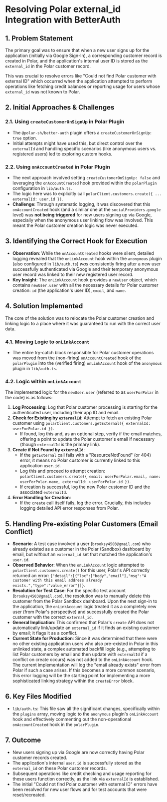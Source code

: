 # Resolving Polar external_id Integration with BetterAuth

## 1. Problem Statement

The primary goal was to ensure that when a new user signs up for the application (initially via Google Sign-In), a corresponding customer record is created in Polar, and the application's internal user ID is stored as the `external_id` in the Polar customer record.

This was crucial to resolve errors like "Could not find Polar customer with external ID" which occurred when the application attempted to perform operations like fetching credit balances or reporting usage for users whose `external_id` was not known to Polar.

## 2. Initial Approaches & Challenges

### 2.1. Using `createCustomerOnSignUp` in Polar Plugin
- The `@polar-sh/better-auth` plugin offers a `createCustomerOnSignUp: true` option.
- Initial attempts might have used this, but direct control over the `externalId` and handling specific scenarios (like anonymous users vs. registered users) led to exploring custom hooks.

### 2.2. Using `onAccountCreated` in Polar Plugin
- The next approach involved setting `createCustomerOnSignUp: false` and leveraging the `onAccountCreated` hook provided within the `polarPlugin` configuration in `lib/auth.ts`.
- The logic here was to explicitly call `polarClient.customers.create({ ... externalId: user.id })`.
- **Challenge**: Through systematic logging, it was discovered that this `onAccountCreated` hook (and a similar one at the `socialProviders.google` level) was **not being triggered** for new users signing up via Google, especially when the anonymous user linking flow was involved. This meant the Polar customer creation logic was never executed.

## 3. Identifying the Correct Hook for Execution

- **Observation**: While the `onAccountCreated` hooks were silent, detailed logging revealed that the `onLinkAccount` hook within the `anonymous` plugin (also configured in `lib/auth.ts`) *was* consistently firing after a new user successfully authenticated via Google and their temporary anonymous user record was linked to their new registered user record.
- **Key Insight**: The `onLinkAccount` hook provides a `newUser` object, which contains `newUser.user` with all the necessary details for Polar customer creation: `id` (the application's user ID), `email`, and `name`.

## 4. Solution Implemented

The core of the solution was to relocate the Polar customer creation and linking logic to a place where it was guaranteed to run with the correct user data.

### 4.1. Moving Logic to `onLinkAccount`
- The entire try-catch block responsible for Polar customer operations was moved from the (non-firing) `onAccountCreated` hook of the `polarPlugin` into the (verified firing) `onLinkAccount` hook of the `anonymous` plugin in `lib/auth.ts`.

### 4.2. Logic within `onLinkAccount`
The implemented logic for the `newUser.user` (referred to as `userForPolar` in the code) is as follows:
1.  **Log Processing**: Log that Polar customer processing is starting for the authenticated user, including their app ID and email.
2.  **Check for Existing by `externalId`**: Attempt to fetch an existing Polar customer using `polarClient.customers.getExternal({ externalId: userForPolar.id })`.
    *   If found, log this and, as an optional step, verify if the email matches, offering a point to update the Polar customer's email if necessary (though `externalId` is the primary link).
3.  **Create if Not Found by `externalId`**:
    *   If the `getExternal` call fails with a "ResourceNotFound" (or 404) error, it means no Polar customer is currently linked to this application `user.id`.
    *   Log this and proceed to attempt creation: `polarClient.customers.create({ email: userForPolar.email, name: userForPolar.name, externalId: userForPolar.id })`.
    *   If creation is successful, log the new Polar customer ID and the associated `externalId`.
4.  **Error Handling for Creation**:
    *   If the `create` call itself fails, log the error. Crucially, this includes logging detailed API error responses from Polar.

## 5. Handling Pre-existing Polar Customers (Email Conflict)

- **Scenario**: A test case involved a user (`brooksy4503@gmail.com`) who already existed as a customer in the Polar (Sandbox) dashboard by email, but *without* an `external_id` set that matched the application's `user.id`.
- **Observed Behavior**: When the `onLinkAccount` logic attempted to `polarClient.customers.create()` for this user, Polar's API correctly returned an error: `{"detail":[{"loc":["body","email"],"msg":"A customer with this email address already exists.","type":"value_error"}]}`.
- **Resolution for Test Case**: For the specific test account (`brooksy4503@gmail.com`), the resolution was to manually delete this customer from the Polar Sandbox dashboard. Upon the next sign-in to the application, the `onLinkAccount` logic treated it as a completely new user (from Polar's perspective) and successfully created the Polar customer with the correct `external_id`.
- **General Implication**: This confirmed that Polar's `create` API does not automatically link/update an `external_id` if it finds an existing customer by email; it flags it as a conflict.
- **Current State for Production**: Since it was determined that there were no other existing application users who also pre-existed in Polar in this unlinked state, a complex automated backfill logic (e.g., attempting to list Polar customers by email and then update with `externalId` if a conflict on create occurs) was not added to the `onLinkAccount` hook. The current implementation will log the "email already exists" error from Polar if such a case arises. If this becomes a more common scenario, this error logging will be the starting point for implementing a more sophisticated linking strategy within the `createError` block.

## 6. Key Files Modified
- `lib/auth.ts`: This file saw all the significant changes, specifically within the `plugins` array, moving logic to the `anonymous` plugin's `onLinkAccount` hook and effectively commenting out the non-operational `onAccountCreated` hook in the `polarPlugin`.

## 7. Outcome
- New users signing up via Google are now correctly having Polar customer records created.
- The application's internal `user.id` is successfully stored as the `external_id` on these Polar customer records.
- Subsequent operations like credit checking and usage reporting for these users function correctly, as the link via `externalId` is established.
- The initial "Could not find Polar customer with external ID" errors have been resolved for new user flows and for test accounts that were reset/recreated. 